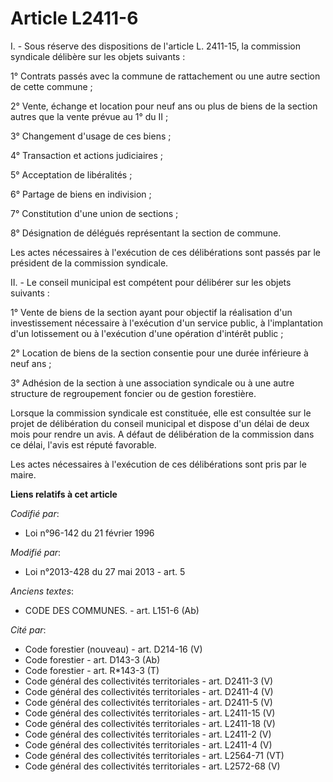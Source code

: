 # Article L2411-6

I. - Sous réserve des dispositions de l'article L. 2411-15, la commission syndicale délibère sur les objets suivants : 

1° Contrats passés avec la commune de rattachement ou une autre section de cette commune ; 

2° Vente, échange et location pour neuf ans ou plus de biens de la section autres que la vente prévue au 1° du II  ; 

3° Changement d'usage de ces biens ; 

4° Transaction et actions judiciaires ; 

5° Acceptation de libéralités ; 

6° Partage de biens en indivision ; 

7° Constitution d'une union de sections ; 

8° Désignation de délégués représentant la section de commune. 

Les actes nécessaires à l'exécution de ces délibérations sont passés par le président de la commission syndicale. 

II. - Le conseil municipal est compétent pour délibérer sur les objets suivants :

1° Vente de biens de la section ayant pour objectif la réalisation d'un investissement nécessaire à l'exécution d'un service
public, à l'implantation d'un lotissement ou à l'exécution d'une opération d'intérêt public ;

2° Location de biens de la section consentie pour une durée inférieure à neuf ans ;

3° Adhésion de la section à une association syndicale ou à une autre structure de regroupement foncier ou de gestion
forestière.

Lorsque la commission syndicale est constituée, elle est consultée sur le projet de délibération du conseil municipal et
dispose d'un délai de deux mois pour rendre un avis. A défaut de délibération de la commission dans ce délai, l'avis est
réputé favorable.

Les actes nécessaires à l'exécution de ces délibérations sont pris par le maire.

**Liens relatifs à cet article**

_Codifié par_:

  - Loi n°96-142 du 21 février 1996

_Modifié par_:

  - Loi n°2013-428 du 27 mai 2013 - art. 5

_Anciens textes_:

  - CODE DES COMMUNES. - art. L151-6 (Ab)

_Cité par_:

  - Code forestier (nouveau) - art. D214-16 (V)
  - Code forestier - art. D143-3 (Ab)
  - Code forestier - art. R*143-3 (T)
  - Code général des collectivités territoriales - art. D2411-3 (V)
  - Code général des collectivités territoriales - art. D2411-4 (V)
  - Code général des collectivités territoriales - art. D2411-5 (V)
  - Code général des collectivités territoriales - art. L2411-15 (V)
  - Code général des collectivités territoriales - art. L2411-18 (V)
  - Code général des collectivités territoriales - art. L2411-2 (V)
  - Code général des collectivités territoriales - art. L2411-4 (V)
  - Code général des collectivités territoriales - art. L2564-71 (VT)
  - Code général des collectivités territoriales - art. L2572-68 (V)
